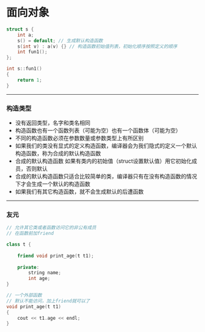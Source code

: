 # 面向对象



```cpp
struct s {
    int a;
    s() = default; // 生成默认构造函数
    s(int v) : a(v) {} // 构造函数初始值列表，初始化顺序按照定义的顺序
    int fun1();
};

int s::fun1()
{
    return 1;
}
```

------

### 构造类型

- 没有返回类型，名字和类名相同
- 构造函数也有一个函数列表（可能为空）也有一个函数体（可能为空）
- 不同的构造函数必须在参数数量或参数类型上有所区别
- 如果我们的类没有显式的定义构造函数，编译器会为我们隐式的定义一个默认构造函数，称为合成的默认构造函数
- 合成的默认构造函数 如果有类内的初始值（struct设置默认值）用它初始化成员，否则默认
- 合成的默认构造函数只适合比较简单的类，编译器只有在没有构造函数的情况下才会生成一个默认的构造函数
- 如果我们有其它构造函数，就不会生成默认的后遭函数

------

### 友元

```cpp
// 允许其它类或者函数访问它的非公有成员
// 在函数前加friend

class t {
    
    friend void print_age(t t1);
    
    private:
    	string name;
    	int age;
}

// 一个外部函数
// 默认不能访问，加上friend就可以了
void print_age(t t1)
{
    cout << t1.age << endl;
}
```



